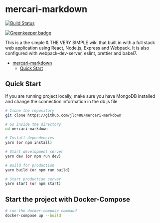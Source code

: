 # mercari-markdown

[![Build Status](https://travis-ci.org/jlc488/mercari-markdown.svg?branch=master)](https://travis-ci.org/jlc488/mercari-markdown)

[![Greenkeeper badge](https://badges.greenkeeper.io/jlc488/mercari-markdown.svg)](https://greenkeeper.io/)

This is a the simple & THE VERY SIMPLE wiki that built in with a full stack web application using React, Node.js, Express and Webpack. It is also configured with webpack-dev-server, eslint, prettier and babel7.

- [mercari-markdown](#mercari-markdown)
  - [Quick Start](#quick-start)

## Quick Start

If you are running project locally, make sure you have MongoDB installed and change the connection information in the db.js file
```bash
# Clone the repository
git clone https://github.com/jlc488/mercari-markdown

# Go inside the directory
cd mercari-markdown

# Install dependencies
yarn (or npm install)

# Start development server
yarn dev (or npm run dev)

# Build for production
yarn build (or npm run build)

# Start production server
yarn start (or npm start)
```

## Start the project with Docker-Compose

```bash
# run the docker-compose command
docker-compose up --build
```

